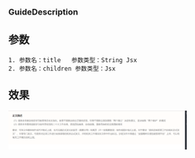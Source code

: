 ### GuideDescription

## 参数

    1. 参数名：title   参数类型：String Jsx
    2. 参数名：children 参数类型：Jsx

## 效果

<img title="" src="./效果图.png" alt="效果图.png" width="357">